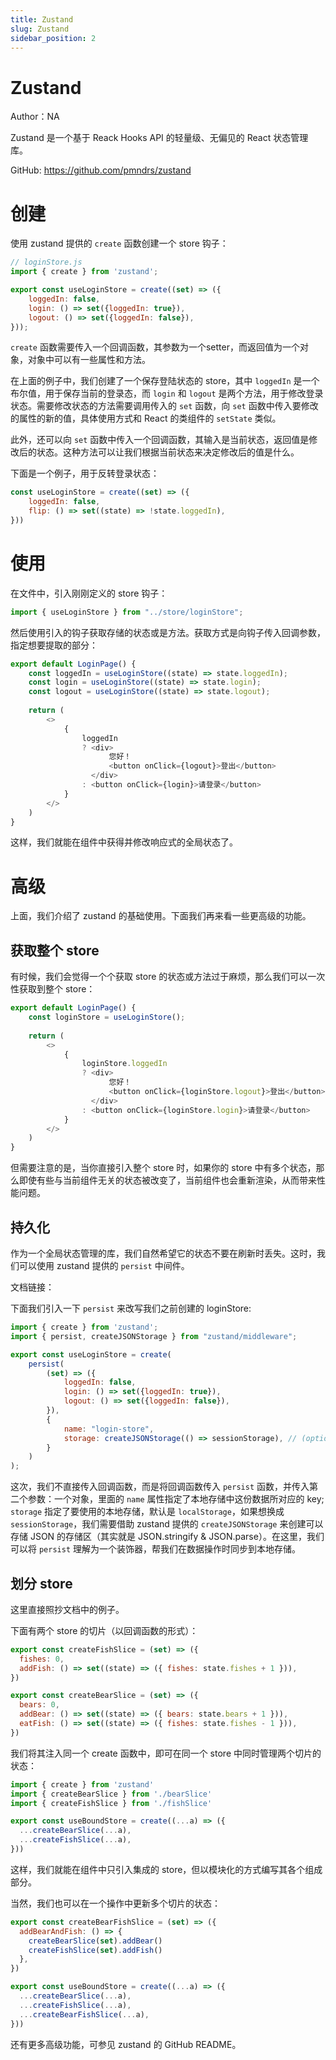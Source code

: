 ```yaml
---
title: Zustand
slug: Zustand
sidebar_position: 2
---
```



# Zustand

Author：NA

Zustand 是一个基于 Reack Hooks API 的轻量级、无偏见的 React 状态管理库。

GitHub: https://github.com/pmndrs/zustand

# 创建

使用 zustand 提供的 `create` 函数创建一个 store 钩子：

```js
// loginStore.js
import { create } from 'zustand';

export const useLoginStore = create((set) => ({
    loggedIn: false,
    login: () => set({loggedIn: true}),
    logout: () => set({loggedIn: false}),
}));
```

`create` 函数需要传入一个回调函数，其参数为一个setter，而返回值为一个对象，对象中可以有一些属性和方法。

在上面的例子中，我们创建了一个保存登陆状态的 store，其中 `loggedIn` 是一个布尔值，用于保存当前的登录态，而 `login` 和 `logout` 是两个方法，用于修改登录状态。需要修改状态的方法需要调用传入的 `set` 函数，向 `set` 函数中传入要修改的属性的新的值，具体使用方式和  React 的类组件的 `setState` 类似。

此外，还可以向 `set` 函数中传入一个回调函数，其输入是当前状态，返回值是修改后的状态。这种方法可以让我们根据当前状态来决定修改后的值是什么。

下面是一个例子，用于反转登录状态：

```js
const useLoginStore = create((set) => ({
    loggedIn: false,
    flip: () => set((state) => !state.loggedIn),
}))
```

# 使用

在文件中，引入刚刚定义的 store 钩子：

```js
import { useLoginStore } from "../store/loginStore";
```

然后使用引入的钩子获取存储的状态或是方法。获取方式是向钩子传入回调参数，指定想要提取的部分：

```js
export default LoginPage() {
    const loggedIn = useLoginStore((state) => state.loggedIn);
    const login = useLoginStore((state) => state.login);
    const logout = useLoginStore((state) => state.logout);
    
    return (
        <>
            {
                loggedIn
                ? <div>
                      您好！
                      <button onClick={logout}>登出</button>
                  </div>
                : <button onClick={login}>请登录</button>
            }
        </>
    )
}
```

这样，我们就能在组件中获得并修改响应式的全局状态了。

# 高级

上面，我们介绍了 zustand 的基础使用。下面我们再来看一些更高级的功能。

## 获取整个 store

有时候，我们会觉得一个个获取 store 的状态或方法过于麻烦，那么我们可以一次性获取到整个 store：

```js
export default LoginPage() {
    const loginStore = useLoginStore();
    
    return (
        <>
            {
                loginStore.loggedIn
                ? <div>
                      您好！
                      <button onClick={loginStore.logout}>登出</button>
                  </div>
                : <button onClick={loginStore.login}>请登录</button>
            }
        </>
    )
}
```

但需要注意的是，当你直接引入整个 store 时，如果你的 store 中有多个状态，那么即使有些与当前组件无关的状态被改变了，当前组件也会重新渲染，从而带来性能问题。

## 持久化

作为一个全局状态管理的库，我们自然希望它的状态不要在刷新时丢失。这时，我们可以使用 zustand 提供的 `persist` 中间件。

文档链接：

下面我们引入一下 `persist` 来改写我们之前创建的 loginStore:

```js
import { create } from 'zustand';
import { persist, createJSONStorage } from "zustand/middleware";

export const useLoginStore = create(
    persist(
        (set) => ({
            loggedIn: false,
            login: () => set({loggedIn: true}),
            logout: () => set({loggedIn: false}),
        }),
        {
            name: "login-store",
            storage: createJSONStorage(() => sessionStorage), // (optional) localStorage by default
        }
    )
);
```

这次，我们不直接传入回调函数，而是将回调函数传入 `persist` 函数，并传入第二个参数：一个对象，里面的 `name` 属性指定了本地存储中这份数据所对应的 key; `storage` 指定了要使用的本地存储，默认是 `localStorage`，如果想换成 `sessionStorage`，我们需要借助 zustand 提供的 `createJSONStorage` 来创建可以存储 JSON 的存储区（其实就是 JSON.stringify & JSON.parse）。在这里，我们可以将 `persist` 理解为一个装饰器，帮我们在数据操作时同步到本地存储。

## 划分 store

这里直接照抄文档中的例子。

下面有两个 store 的切片（以回调函数的形式）：

```js
export const createFishSlice = (set) => ({
  fishes: 0,
  addFish: () => set((state) => ({ fishes: state.fishes + 1 })),
})

export const createBearSlice = (set) => ({
  bears: 0,
  addBear: () => set((state) => ({ bears: state.bears + 1 })),
  eatFish: () => set((state) => ({ fishes: state.fishes - 1 })),
})
```

我们将其注入同一个 create 函数中，即可在同一个 store 中同时管理两个切片的状态：

```js
import { create } from 'zustand'
import { createBearSlice } from './bearSlice'
import { createFishSlice } from './fishSlice'

export const useBoundStore = create((...a) => ({
  ...createBearSlice(...a),
  ...createFishSlice(...a),
}))
```

这样，我们就能在组件中只引入集成的 store，但以模块化的方式编写其各个组成部分。

当然，我们也可以在一个操作中更新多个切片的状态：

```js
export const createBearFishSlice = (set) => ({
  addBearAndFish: () => {
    createBearSlice(set).addBear()
    createFishSlice(set).addFish()
  },
})
```

```js
export const useBoundStore = create((...a) => ({
  ...createBearSlice(...a),
  ...createFishSlice(...a),
  ...createBearFishSlice(...a),
}))
```

还有更多高级功能，可参见 zustand 的 GitHub README。

